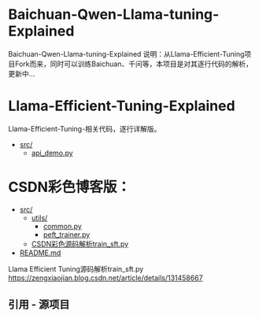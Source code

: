 # Baichuan-Qwen-Llama-tuning-Explained
Baichuan-Qwen-Llama-tuning-Explained
说明：从Llama-Efficient-Tuning项目Fork而来，同时可以训练Baichuan、千问等，本项目是对其逐行代码的解析，更新中...

# Llama-Efficient-Tuning-Explained

Llama-Efficient-Tuning-相关代码，逐行详解版。


* [src/](./src)
  * [api_demo.py](/src/api_demo.py)
  



# CSDN彩色博客版：
* [src/](./Llama-Efficient-Tuning-Explained/src)
  * [utils/](./Llama-Efficient-Tuning-Explained/src/utils)
    * [common.py](./Llama-Efficient-Tuning-Explained/src/utils/common.py)
    * [peft_trainer.py](./Llama-Efficient-Tuning-Explained/src/utils/peft_trainer.py)
  * [CSDN彩色源码解析train_sft.py](https://zengxiaojian.blog.csdn.net/article/details/131458667)
* [README.md](./Llama-Efficient-Tuning-Explained/README.md)

Llama Efficient Tuning源码解析train_sft.py   https://zengxiaojian.blog.csdn.net/article/details/131458667


## 引用 - 源项目
